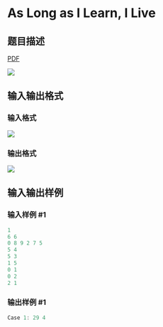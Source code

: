 # As Long as I Learn, I Live

## 题目描述

[problemUrl]: https://uva.onlinejudge.org/index.php?option=com_onlinejudge&Itemid=8&category=278&page=show_problem&problem=3798

[PDF](https://uva.onlinejudge.org/external/123/p12376.pdf)

![](https://cdn.luogu.com.cn/upload/vjudge_pic/UVA12376/ea11f9aa8d07bc811153c91332fb6a7e011c0d25.png)

## 输入输出格式

### 输入格式

![](https://cdn.luogu.com.cn/upload/vjudge_pic/UVA12376/6602ea865ee6814bf72d954dee98ba166eaa79dc.png)

### 输出格式

![](https://cdn.luogu.com.cn/upload/vjudge_pic/UVA12376/41d31a17a455a270ee2d4da4208871bdc8c76f3d.png)

## 输入输出样例

### 输入样例 #1

```cpp
1
6 6
0 8 9 2 7 5
5 4
5 3
1 5
0 1
0 2
2 1
```


### 输出样例 #1

```cpp
Case 1: 29 4
```



